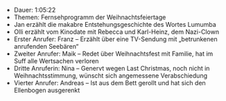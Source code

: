 - Dauer: 1:05:22  
- Themen: Fernsehprogramm der Weihnachtsfeiertage  
- Jan erzählt die makabre Entstehungsgeschichte des Wortes Lumumba	
- Olli erzählt vom Kinodate mit Rebecca und Karl-Heinz, dem Nazi-Clown  
- Erster Anrufer: Franz – Erzählt über eine TV-Sendung mit „betrunkenen anrufenden Seebären“  
- Zweiter Anrufer: Maik – Redet über Weihnachtsfest mit Familie, hat im Suff alle Wertsachen verloren  
- Dritte Anruferin: Nina – Genervt wegen Last Christmas, noch nicht in Weihnachtsstimmung, wünscht sich angemessene Verabschiedung  
- Vierter Anrufer: Andreas – Ist aus dem Bett gerollt und hat sich den Ellenbogen ausgerenkt  

